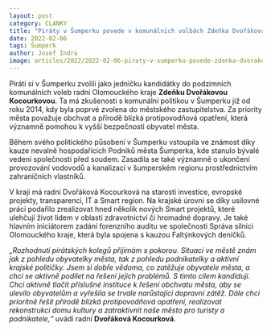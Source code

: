 ```yaml
---
layout: post
category: CLANKY
title: "Piráty v Šumperku povede v komunálních volbách Zdeňka Dvořáková Kocourková"
date: 2022-02-06
tags: Šumperk
author: Josef Indra
image: articles/2022/2022-02-06-piraty-v-sumperku-povede-zdenka-dvorakova-kocourkova.jpg  #751x422 pixelu
---
```


Piráti si v Šumperku zvolili jako jedničku kandidátky do podzimních komunálních voleb radní Olomouckého kraje **Zdeňku Dvořákovou Kocourkovou**. Ta má zkušenosti s komunální politikou v Šumperku již od roku 2014, kdy byla poprvé zvolena do městského zastupitelstva. Za priority města považuje obchvat a přírodě blízká protipovodňová opatření, která významně pomohou k vyšší bezpečnosti obyvatel města.

Během svého politického působení v Šumperku vstoupila ve známost díky kauze nevalně hospodařících Podniků města Šumperka, kde stanulo bývalé vedení společnosti před soudem. Zasadila se také významně o ukončení provozování vodovodů a kanalizací v šumperském regionu prostřednictvím zahraničních vlastníků.

V kraji má radní Dvořáková Kocourková na starosti investice, evropské projekty, transparenci, IT a Smart region. Na krajské úrovni se díky usilovné práci podařilo zrealizovat hned několik nových Smart projektů, které ulehčují život lidem v oblasti zdravotnictví či hromadné dopravy. Je také hlavním iniciátorem zadání forenzního auditu ve společnosti Správa silnici Olomouckého kraje, která byla spojena s kauzou Faltýnkových deníčků.

*„Rozhodnutí pirátských kolegů přijímám s pokorou. Situaci ve městě znám jak z pohledu obyvatelky města, tak z pohledu podnikatelky a aktivní krajské političky. Jsem si dobře vědoma, co zatěžuje obyvatele města, a chci se aktivně podílet na řešení jejich problémů. S tímto cílem kandiduji. Chci aktivně tlačit příslušné instituce k řešení obchvatu města, aby se ulevilo obyvatelům a vyřešila se trvale narůstající dopravní zátěž. Dále chci prioritně řešit přírodě blízká protipovodňová opatření, realizovat rekonstrukci domu kultury a zatraktivnit naše město pro turisty a podnikatele,“* uvádí radní **Dvořáková Kocourková**.
